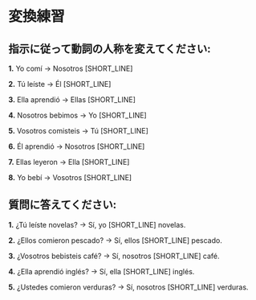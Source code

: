 # 変換練習

## 指示に従って動詞の人称を変えてください:

**1.** Yo comí → Nosotros [SHORT_LINE]

**2.** Tú leíste → Él [SHORT_LINE]

**3.** Ella aprendió → Ellas [SHORT_LINE]

**4.** Nosotros bebimos → Yo [SHORT_LINE]

**5.** Vosotros comisteis → Tú [SHORT_LINE]

**6.** Él aprendió → Nosotros [SHORT_LINE]

**7.** Ellas leyeron → Ella [SHORT_LINE]

**8.** Yo bebí → Vosotros [SHORT_LINE]

## 質問に答えてください:

**1.** ¿Tú leíste novelas? → Sí, yo [SHORT_LINE] novelas.

**2.** ¿Ellos comieron pescado? → Sí, ellos [SHORT_LINE] pescado.

**3.** ¿Vosotros bebisteis café? → Sí, nosotros [SHORT_LINE] café.

**4.** ¿Ella aprendió inglés? → Sí, ella [SHORT_LINE] inglés.

**5.** ¿Ustedes comieron verduras? → Sí, nosotros [SHORT_LINE] verduras.